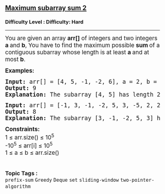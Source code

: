 <h2><a href="https://www.geeksforgeeks.org/problems/maximum-subarray-sum--110820/1?_gl=1*1o5qgxc*_up*MQ..&gclid=CjwKCAiAhqCdBhB0EiwAH8M_GoC4dHdy1Y8GWzmsRI77twRorT41-V4Tcl_M0MJ9Slc_sILYztk6PRoCyegQAvD_BwE">Maximum subarray sum 2</a></h2><h3>Difficulty Level : Difficulty: Hard</h3><hr><div class="problems_problem_content__Xm_eO"><p><span style="font-size: 14pt;">You are given an array <strong>arr[]</strong> of integers and two integers <strong>a </strong>and <strong>b</strong>, You have to find the maximum possible <strong>sum </strong>of a contiguous subarray whose length is at least <strong>a </strong>and at most <strong>b</strong>.</span></p>
<p><span style="font-size: 14pt;"><strong>Examples:</strong></span></p>
<pre><span style="font-size: 14pt;"><strong>Input:&nbsp;</strong>arr[] = [4, 5, -1, -2, 6], a = 2, b = 4</span><br><span style="font-size: 14pt;"><strong>Output:</strong> 9</span><br><span style="font-size: 14pt;"><strong>Explanation:</strong> The subarray [4, 5] has length 2 and sum 9, which is the maximum among all subarrays of length between 2 and 4.</span></pre>
<pre><span style="font-size: 14pt;"><strong>Input:&nbsp;</strong>arr[] = [-1, 3, -1, -2, 5, 3, -5, 2, 2], a = 3, b = 5</span><br><span style="font-size: 14pt;"><strong>Output:&nbsp;</strong>8</span><br><span style="font-size: 14pt;"><strong>Explanation:&nbsp;</strong>The subarray [3, -1, -2, 5, 3] has length 5 and sum 8, which is the maximum among all subarrays of length between 3 and 5.</span></pre>
<p><span style="font-size: 14pt;"><strong>Constraints:<br></strong>1 ≤ arr.size() ≤ 10<sup>5<br></sup>-10<sup>5</sup> ≤ arr[i] ≤ 10<sup>5<br></sup>1 ≤ a ≤ b ≤ arr.size()</span></p></div><br><p><span style=font-size:18px><strong>Topic Tags : </strong><br><code>prefix-sum</code>&nbsp;<code>Greedy</code>&nbsp;<code>Deque</code>&nbsp;<code>set</code>&nbsp;<code>sliding-window</code>&nbsp;<code>two-pointer-algorithm</code>&nbsp;